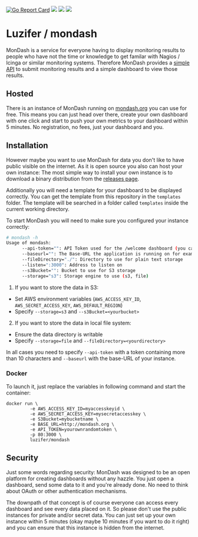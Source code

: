 [![Go Report Card](https://goreportcard.com/badge/github.com/Luzifer/mondash)](https://goreportcard.com/report/github.com/Luzifer/mondash)
![](https://badges.fyi/github/license/Luzifer/mondash)
![](https://badges.fyi/github/downloads/Luzifer/mondash)
![](https://badges.fyi/github/latest-release/Luzifer/mondash)

# Luzifer / mondash

MonDash is a service for everyone having to display monitoring results to people who have not the time or knowledge to get familar with Nagios / Icinga or similar monitoring systems. Therefore MonDash provides a [simple API](http://docs.mondash.apiary.io/) to submit monitoring results and a simple dashboard to view those results.

## Hosted

There is an instance of MonDash running on [mondash.org](https://mondash.org/) you can use for free. This means you can just head over there, create your own dashboard with one click and start to push your own metrics to your dashboard within 5 minutes. No registration, no fees, just your dashboard and you.

## Installation

However maybe you want to use MonDash for data you don't like to have public visible on the internet. As it is open source you also can host your own instance: The most simple way to install your own instance is to download a binary distribution from the [releases page](https://github.com/Luzifer/mondash/releases).

Additionally you will need a template for your dashboard to be displayed correctly. You can get the template from this repository in the `templates` folder. The template will be searched in a folder called `templates` inside the current working directory.

To start MonDash you will need to make sure you configured your instance correctly:

```bash
# mondash -h
Usage of mondash:
      --api-token="": API Token used for the /welcome dashboard (you can choose your own)
      --baseurl="": The Base-URL the application is running on for example https://mondash.org
      --fileDirectory="./": Directory to use for plain text storage
      --listen=":3000": Address to listen on
      --s3Bucket="": Bucket to use for S3 storage
      --storage="s3": Storage engine to use (s3, file)
```

1. If you want to store the data in S3:
  - Set AWS environment variables (`AWS_ACCESS_KEY_ID`, `AWS_SECRET_ACCESS_KEY`, `AWS_DEFAULT_REGION`)
  - Specify `--storage=s3` and `--s3Bucket=<yourbucket>`
2. If you want to store the data in local file system:
  - Ensure the data directory is writable
  - Specify `--storage=file` and `--fileDirectory=<yourdirectory>`

In all cases you need to specify `--api-token` with a token containing more than 10 characters and `--baseurl` with the base-URL of your instance.

### Docker

To launch it, just replace the variables in following command and start the container:

```
docker run \
         -e AWS_ACCESS_KEY_ID=myaccesskeyid \
         -e AWS_SECRET_ACCESS_KEY=mysecretaccesskey \
         -e S3Bucket=mybucketname \
         -e BASE_URL=http://mondash.org \
         -e API_TOKEN=yourownrandomtoken \
         -p 80:3000 \
         luzifer/mondash
```

## Security

Just some words regarding security: MonDash was designed to be an open platform for creating dashboards without any hazzle. You just open a dashboard, send some data to it and you're already done. No need to think about OAuth or other authentication mechanisms.

The downpath of that concept is of course everyone can access every dashboard and see every data placed on it. So please don't use the public instances for private and/or secret data. You can just set up your own instance within 5 minutes (okay maybe 10 minutes if you want to do it right) and you can ensure that this instance is hidden from the internet.
